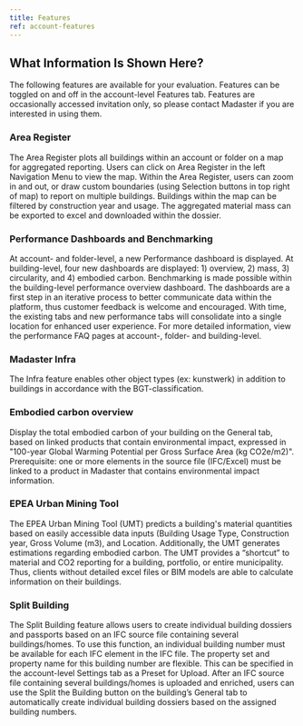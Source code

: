 ```yaml
---
title: Features
ref: account-features
---
```


## What Information Is Shown Here?
The following features are available for your evaluation. Features can be toggled on and off in the account-level Features tab. Features are occasionally accessed invitation only, so please contact Madaster if you are interested in using them.

### Area Register
The Area Register plots all buildings within an account or folder on a map for aggregated reporting. Users can click on Area Register in the left Navigation Menu to view the map. Within the Area Register, users can zoom in and out, or draw custom boundaries (using Selection buttons in top right of map) to report on multiple buildings. Buildings within the map can be filtered by construction year and usage. The aggregated material mass can be exported to excel and downloaded within the dossier.

### Performance Dashboards and Benchmarking
At account- and folder-level, a new Performance dashboard is displayed. At building-level, four new dashboards are displayed: 1) overview, 2) mass, 3) circularity, and 4) embodied carbon. Benchmarking is made possible within the building-level performance overview dashboard. The dashboards are a first step in an iterative process to better communicate data within the platform, thus customer feedback is welcome and encouraged. With time, the existing tabs and new performance tabs will consolidate into a single location for enhanced user experience. For more detailed information, view the performance FAQ pages at account-, folder- and building-level.

### Madaster Infra
The Infra feature enables other object types (ex: kunstwerk) in addition to buildings in accordance with the BGT-classification.

### Embodied carbon overview
Display the total embodied carbon of your building on the General tab, based on linked products that contain environmental impact, expressed in "100-year Global Warming Potential per Gross Surface Area (kg CO2e/m2)". Prerequisite: one or more elements in the source file (IFC/Excel) must be linked to a product in Madaster that contains environmental impact information.

### EPEA Urban Mining Tool 
The EPEA Urban Mining Tool (UMT) predicts a building's material quantities based on easily accessible data inputs (Building Usage Type, Construction year, Gross Volume (m3), and Location. Additionally, the UMT generates estimations regarding embodied carbon. The UMT provides a “shortcut” to material and CO2 reporting for a building, portfolio, or entire municipality. Thus, clients without detailed excel files or BIM models are able to calculate information on their buildings. 

### Split Building 
The Split Building feature allows users to create individual building dossiers and passports based on an IFC source file containing several buildings/homes. To use this function, an individual building number must be available for each IFC element in the IFC file. The property set and property name for this building number are flexible. This can be specified in the account-level Settings tab as a Preset for Upload. After an IFC source file containing several buildings/homes is uploaded and enriched, users can use the Split the Building button on the building’s General tab to automatically create individual building dossiers based on the assigned building numbers.

